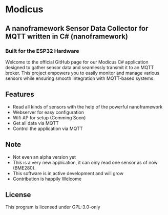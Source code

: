 # Modicus
## A nanoframework Sensor Data Collector for MQTT written in C# (nanoframework)
### Built for the ESP32 Hardware

Welcome to the official GitHub page for our Modicus C# application designed to gather sensor data and seamlessly transmit it to an MQTT broker. This project empowers you to easily monitor and manage various sensors while ensuring smooth integration with MQTT-based systems.

## Features

- Read all kinds of sensors with the help of the powerful nanoframework
- Webserver for easy configuration
- Wifi AP for setup (Comming Soon)
- Get all data via MQTT
- Control the application via MQTT

## Note
- Not even an alpha version yet
- This is a very new application, it can only read one sensor as of now (BME280). 
- This software is in active development and will grow
- Contribution is happily Welcome

## License
This program is licensed under GPL-3.0-only
